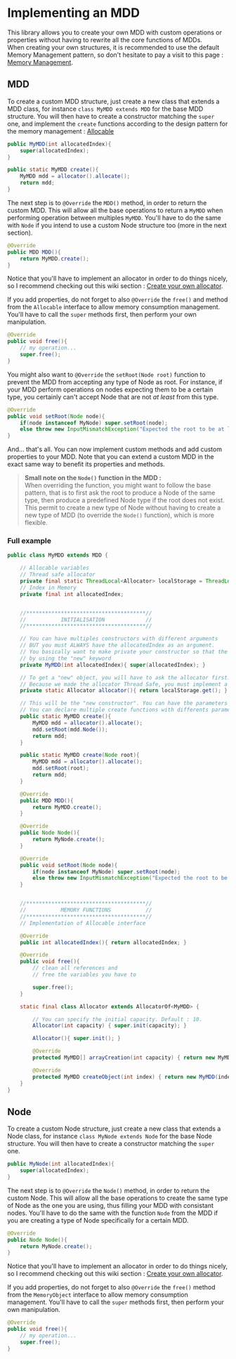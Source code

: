 # Implementing an MDD
This library allows you to create your own MDD with custom operations or properties without having to rewrite all the core functions of MDDs.  
When creating your own structures, it is recommended to use the default Memory Management pattern, so don't hesitate to pay a visit to this page : [Memory Management](allocatorof).

## MDD
To create a custom MDD structure, just create a new class that extends a MDD class, for instance `class MyMDD extends MDD` for the base MDD structure. You will then have to create a constructor matching the `super` one, and implement the `create` functions according to the design pattern for the memory management : [Allocable](allocatorof?id=allocable)
```java
public MyMDD(int allocatedIndex){
    super(allocatedIndex);
}

public static MyMDD create(){
    MyMDD mdd = allocator().allocate();
    return mdd;
}
``` 

The next step is to `@Override` the `MDD()` method, in order to return the custom MDD. This will allow all the base operations to return a `MyMDD` when performing operation between multiples `MyMDD`. You'll have to do the same with `Node` if you intend to use a custom Node structure too (more in the next section).  
```java
@Override
public MDD MDD(){
    return MyMDD.create();
}
```
Notice that you'll have to implement an allocator in order to do things nicely, so I recommend checking out this wiki section : [Create your own allocator](allocatorof).  

If you add properties, do not forget to also `@Override` the `free()` and method from the `Allocable` interface to allow memory consumption management. You'll have to call the `super` methods first, then perform your own manipulation.
```java
@Override
public void free(){
    // my operation...
    super.free();
}
```

You might also want to `@Override` the `setRoot(Node root)` function to prevent the MDD from accepting any type of Node as root. For instance, if your MDD perform operations on nodes expecting them to be a certain type, you certainly can't accept Node that are not _at least_ from this type.
```java
@Override
public void setRoot(Node node){
    if(node instanceof MyNode) super.setRoot(node);
    else throw new InputMismatchException("Expected the root to be at least a MyNode !");
}
```

And... that's all. You can now implement custom methods and add custom properties to your MDD. Note that you can extend a custom MDD in the exact same way to benefit its properties and methods.

> **Small note on the `Node()` function in the MDD :**  
> When overriding the function, you might want to follow the base pattern, that is to first ask the root to produce a Node of the same type, then produce a predefined Node type if the root does not exist. This permit to create a new type of Node without having to create a new type of MDD (to override the `Node()` function), which is more flexible.

### Full example
```java
public class MyMDD extends MDD {

    // Allocable variables
    // Thread safe allocator
    private final static ThreadLocal<Allocator> localStorage = ThreadLocal.withInitial(Allocator::new);
    // Index in Memory
    private final int allocatedIndex;


    //**************************************//
    //           INITIALISATION             //
    //**************************************//

    // You can have multiples constructors with different arguments
    // BUT you must ALWAYS have the allocatedIndex as an argument.
    // You basically want to make private your constructor so that the user can't create an object
    // by using the "new" keyword
    private MyMDD(int allocatedIndex){ super(allocatedIndex); }

    // To get a "new" object, you will have to ask the allocator first. 
    // Because we made the allocator Thread Safe, you must implement a function that will return the allocator.
    private static Allocator allocator(){ return localStorage.get(); }

    // This will be the "new constructor". You can have the parameters you want here. 
    // You can declare multiple create functions with differents parameters, but they must all have the same shape :
    public static MyMDD create(){
        MyMDD mdd = allocator().allocate();
        mdd.setRoot(mdd.Node());
        return mdd;
    }

    public static MyMDD create(Node root){
        MyMDD mdd = allocator().allocate();
        mdd.setRoot(root);
        return mdd;
    }

    @Override
    public MDD MDD(){
        return MyMDD.create();
    }

    @Override
    public Node Node(){
        return MyNode.create();
    }

    @Override
    public void setRoot(Node node){
        if(node instanceof MyNode) super.setRoot(node);
        else throw new InputMismatchException("Expected the root to be at least a MyNode !");
    }


    //**************************************//
    //           MEMORY FUNCTIONS           //
    //**************************************//
    // Implementation of Allocable interface

    @Override
    public int allocatedIndex(){ return allocatedIndex; }

    @Override
    public void free(){
        // clean all references and
        // free the variables you have to

        super.free();
    }

    static final class Allocator extends AllocatorOf<MyMDD> {

        // You can specify the initial capacity. Default : 10.
        Allocator(int capacity) { super.init(capacity); }

        Allocator(){ super.init(); }

        @Override
        protected MyMDD[] arrayCreation(int capacity) { return new MyMDD[capacity]; }

        @Override
        protected MyMDD createObject(int index) { return new MyMDD(index); }
    }
}
```

## Node
To create a custom Node structure, just create a new class that extends a Node class, for instance `class MyNode extends Node` for the base Node structure. You will then have to create a constructor matching the `super` one.   
```java
public MyNode(int allocatedIndex){
    super(allocatedIndex);
}
``` 

The next step is to `@Override` the `Node()` method, in order to return the custom Node. This will allow all the base operations to create the same type of Node as the one you are using, thus filling your MDD with consistant nodes. You'll have to do the same with the function `Node` from the MDD if you are creating a type of Node specifically for a certain MDD.
```java
@Override
public Node Node(){
    return MyNode.create();
}
```
Notice that you'll have to implement an allocator in order to do things nicely, so I recommend checking out this wiki section : [Create your own allocator](allocatorof).  

If you add properties, do not forget to also `@Override` the `free()` method from the `MemoryObject` interface to allow memory consumption management. You'll have to call the `super` methods first, then perform your own manipulation.
```java
@Override
public void free(){
    // my operation...
    super.free();
}
```
